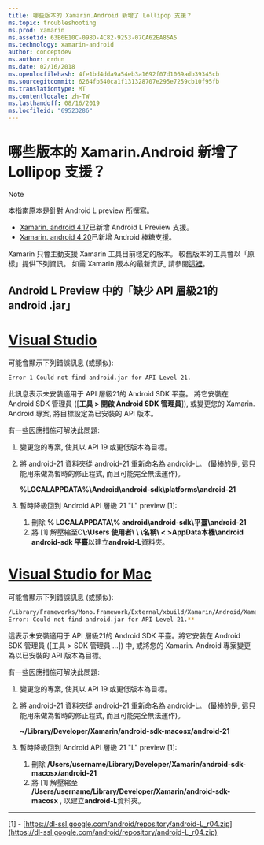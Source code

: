```yaml
---
title: 哪些版本的 Xamarin.Android 新增了 Lollipop 支援？
ms.topic: troubleshooting
ms.prod: xamarin
ms.assetid: 63B6E10C-098D-4C82-9253-07CA62EA85A5
ms.technology: xamarin-android
author: conceptdev
ms.author: crdun
ms.date: 02/16/2018
ms.openlocfilehash: 4fe1bd4dda9a54eb3a1692f07d1069adb39345cb
ms.sourcegitcommit: 6264fb540ca1f131328707e295e7259cb10f95fb
ms.translationtype: MT
ms.contentlocale: zh-TW
ms.lasthandoff: 08/16/2019
ms.locfileid: "69523286"
---
```

# <a name="what-version-of-xamarinandroid-added-lollipop-support"></a>哪些版本的 Xamarin.Android 新增了 Lollipop 支援？

> [!NOTE]
> 本指南原本是針對 Android L preview 所撰寫。

- [Xamarin. android 4.17](https://github.com/xamarin/release-notes-archive/blob/master/release-notes/android/xamarin.android_4/xamarin.android_4.17/index.md)已新增 Android L Preview 支援。
- [Xamarin. android 4.20](https://github.com/xamarin/release-notes-archive/blob/master/release-notes/android/xamarin.android_4/xamarin.android_4.20/index.md)已新增 Android 棒糖支援。

Xamarin 只會主動支援 Xamarin 工具目前穩定的版本。 較舊版本的工具會以「原樣」提供下列資訊。 如需 Xamarin 版本的最新資訊, 請參閱[這裡](http://releases.xamarin.com/)。

## <a name="missing-androidjar-for-api-level-21-in-android-l-preview"></a>Android L Preview 中的「缺少 API 層級21的 android .jar」

# <a name="visual-studiotabwindows"></a>[Visual Studio](#tab/windows)

可能會顯示下列錯誤訊息 (或類似):

```cmd
Error 1 Could not find android.jar for API Level 21.
```

此訊息表示未安裝適用于 API 層級21的 Android SDK 平臺。 將它安裝在 Android SDK 管理員 ([**工具 > 開啟 Android SDK 管理員**]), 或變更您的 Xamarin. Android 專案, 將目標設定為已安裝的 API 版本。

有一些因應措施可解決此問題:

1. 變更您的專案, 使其以 API 19 或更低版本為目標。

2. 將 android-21 資料夾從 android-21 重新命名為 android-L。 (最棒的是, 這只能用來做為暫時的修正程式, 而且可能完全無法運作)。

   **%LOCALAPPDATA%\\Android\\android-sdk\\platforms\\android-21**

3. 暫時降級回到 Android API 層級 21 "L" preview [1]:

    1. 刪除 **% LOCALAPPDATA\\% android\\android-sdk\\平臺\\android-21** 
    2. 將 [1] 解壓縮至**C\\:\\Users 使用者\\ \\ \\名稱\\ &lt; &gt;AppData本機\\android android-sdk 平臺**以建立**android-L**資料夾。

# <a name="visual-studio-for-mactabmacos"></a>[Visual Studio for Mac](#tab/macos)

可能會顯示下列錯誤訊息 (或類似):

```bash
/Library/Frameworks/Mono.framework/External/xbuild/Xamarin/Android/Xamarin.Android.Common.targets: 
Error: Could not find android.jar for API Level 21.**
```

這表示未安裝適用于 API 層級21的 Android SDK 平臺。將它安裝在 Android SDK 管理員 ([工具 > SDK 管理員 ...]) 中, 或將您的 Xamarin. Android 專案變更為以已安裝的 API 版本為目標。

有一些因應措施可解決此問題:

1. 變更您的專案, 使其以 API 19 或更低版本為目標。

2. 將 android-21 資料夾從 android-21 重新命名為 android-L。 (最棒的是, 這只能用來做為暫時的修正程式, 而且可能完全無法運作)。

   **~/Library/Developer/Xamarin/android-sdk-macosx/android-21**

3. 暫時降級回到 Android API 層級 21 "L" preview [1]:

    1. 刪除 **/Users/username/Library/Developer/Xamarin/android-sdk-macosx/android-21**
    2. 將 [1] 解壓縮至 **/Users/username/Library/Developer/Xamarin/android-sdk-macosx** , 以建立**android-L**資料夾。

-----


[1] - [https://dl-ssl.google.com/android/repository/android-L_r04.zip](https://dl-ssl.google.com/android/repository/android-L_r04.zip)
